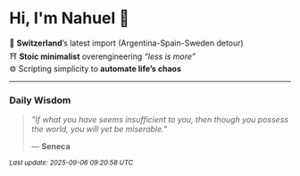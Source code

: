 # Hi, I'm Nahuel :tiger:

📍 **Switzerland**’s latest import (Argentina-Spain-Sweden detour)  
⛩️ **Stoic minimalist** overengineering *“less is more”*  
⚙️ Scripting simplicity to **automate life’s chaos**

---

### Daily Wisdom
> _"If what you have seems insufficient to you, then though you possess the world, you will yet be miserable."_  
>
> — **Seneca**

<sub>*Last update: 2025-09-06 09:20:58 UTC*</sub>

